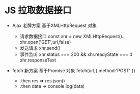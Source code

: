 # JS 拉取数据接口

- Ajax 老牌方案 基于XMLHttpRequest 对象
  - 请求数据接口
  const xhr = new XMLHttpRequest()、
  xhr.open('GET',url,false)
  - 发送请求
  xhr.send()
  - 事件监听
  xhr.status === 200 && xhr.readyState === 4
  xhr.responseText
- fetch 新方案 基于Promise 对象
fetch(url,{
    method:'POST'
})

  - .then res => res.json()
  - .then data => console.log(data)